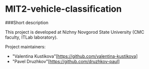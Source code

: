 # MIT2-vehicle-classification

###Short description

This project is developed at Nizhny Novgorod State University (CMC faculty, ITLab laboratory).

Project maintainers:

- "Valentina Kustikova"[https://github.com/valentina-kustikova]
- "Pavel Druzhkov"[https://github.com/druzhkov-paul]
